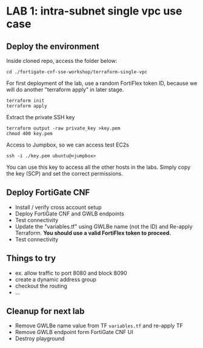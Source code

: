 # LAB 1: intra-subnet single vpc use case

## Deploy the environment
Inside cloned repo, access the folder below:
```
cd ./fortigate-cnf-sse-workshop/terraform-single-vpc
```

For first deployment of the lab, use a random FortiFlex token ID, because we will do another "terraform apply" in later stage.

```
terraform init
terraform apply
```
Extract the private SSH key
```
terraform output -raw private_key >key.pem
chmod 400 key.pem
```
Access to Jumpbox, so we can access test EC2s
```
ssh -i ./key.pem ubuntu@<jumpbox>
```
You can use this key to access all the other hosts in the labs. Simply copy the key (SCP) and set the correct permissions.

## Deploy FortiGate CNF
- Install / verify cross account setup
- Deploy FortiGate CNF and GWLB endpoints
- Test connectivity
- Update the "variables.tf" using GWLBe name (not the ID) and Re-apply Terraform. **You should use a valid FortiFlex token to proceed.**
- Test connectivity

## Things to try
- ex. allow traffic to port 8080 and block 8090
- create a dynamic address group
- checkout the routing
- ...

## Cleanup for next lab
- Remove GWLBe name value from TF `variables.tf` and re-apply TF
- Remove GWLB endpoint form FortiGate CNF UI
- Destroy playground



